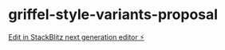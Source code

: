 # griffel-style-variants-proposal

[Edit in StackBlitz next generation editor ⚡️](https://stackblitz.com/~/github.com/dmytrokirpa/griffel-style-variants-proposal)
